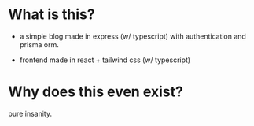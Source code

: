 # What is this?

-   a simple blog made in express (w/ typescript) with authentication and prisma orm.

-   frontend made in react + tailwind css (w/ typescript)

# Why does this even exist?

pure insanity.
